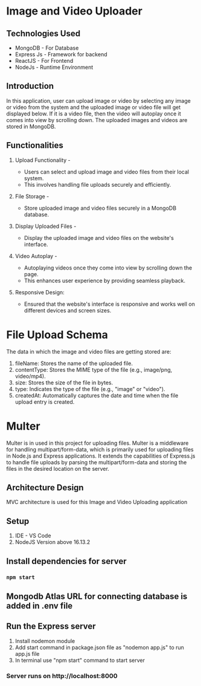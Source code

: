# Image and Video Uploader

## Technologies Used

- MongoDB - For Database
- Express Js - Framework for backend
- ReactJS - For Frontend
- NodeJs - Runtime Environment

## Introduction

In this application, user can upload image or video by selecting any image or video from the system and the uploaded image or video file will get displayed below. If it is a video file, then the video will autoplay once it comes into view by scrolling down. The uploaded images and videos are stored in MongoDB. 

## Functionalities 

1. Upload Functionality -
    * Users can select and upload image and video files from their local system. 
    * This involves handling file uploads securely and efficiently.

2. File Storage -
    * Store uploaded image and video files securely in a MongoDB database.

3. Display Uploaded Files - 
    * Display the uploaded image and video files on the website's interface.

4. Video Autoplay -
    * Autoplaying videos once they come into view by scrolling down the page. 
    * This enhances user experience by providing seamless playback.

5. Responsive Design: 
    * Ensured that the website's interface is responsive and works well on different devices and screen sizes.


# File Upload Schema

The data in which the image and video files are getting stored are:

1. fileName: Stores the name of the uploaded file.
2. contentType: Stores the MIME type of the file (e.g., image/png, video/mp4).
3. size: Stores the size of the file in bytes.
4. type: Indicates the type of the file (e.g., "image" or "video").
5. createdAt: Automatically captures the date and time when the file upload entry is created.


# Multer

Multer is in used in this project for uploading files. Multer is a middleware for handling multipart/form-data, which is primarily used for uploading files in Node.js and Express applications. It extends the capabilities of Express.js to handle file uploads by parsing the multipart/form-data and storing the files in the desired location on the server.


## Architecture Design

MVC architecture is used for this Image and Video Uploading application

## Setup

1. IDE - VS Code
2. NodeJS Version above 16.13.2


## Install dependencies for server 

### `npm start`

## Mongodb Atlas URL for connecting database is added in .env file

## Run the Express server
1. Install nodemon module
2. Add start command in package.json file as "nodemon app.js" to run app.js file
3. In terminal use "npm start" command to start server

### Server runs on http://localhost:8000 

